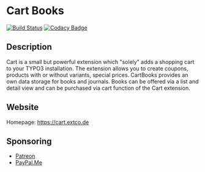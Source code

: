 # Cart Books

[![Build Status](https://travis-ci.org/extcode/cart.svg?branch=master)](https://travis-ci.org/extcode/cart)
[![Codacy Badge](https://api.codacy.com/project/badge/Grade/5b5b6e0c8ac143c381026061abf3c9e8)](https://www.codacy.com/app/extcode/cart?utm_source=github.com&amp;utm_medium=referral&amp;utm_content=extcode/cart&amp;utm_campaign=Badge_Grade)

## Description

Cart is a small but powerful extension which "solely" adds a shopping cart to your TYPO3 installation.
The extension allows you to create coupons, products with or without variants, special prices.
CartBooks provides an own data storage for books and journals. Books can be offered via a list and detail
view and can be purchased via cart function of the Cart extension.  

## Website

Homepage: https://cart.extco.de

## Sponsoring

*  [Patreon](https://patreon.com/ext_cart)
*  [PayPal.Me](https://paypal.me/extcart)
